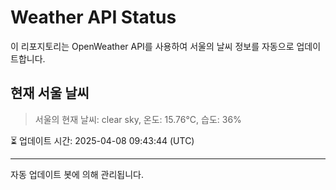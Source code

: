 
# Weather API Status

이 리포지토리는 OpenWeather API를 사용하여 서울의 날씨 정보를 자동으로 업데이트합니다.

## 현재 서울 날씨
> 서울의 현재 날씨: clear sky, 온도: 15.76°C, 습도: 36%

⏳ 업데이트 시간: 2025-04-08 09:43:44 (UTC)

---
자동 업데이트 봇에 의해 관리됩니다.

